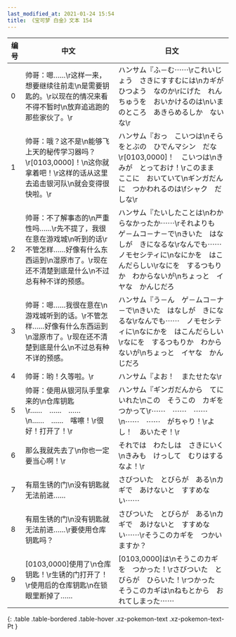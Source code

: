 ```yaml
---
last_modified_at: 2021-01-24 15:54
title: 《宝可梦 白金》文本 154
---
```

| 编号 | 中文 | 日文 |
| ---- | ---- | ---- |
| 0 | 帅哥：嗯……\r这样一来，想要继续往前走\n是需要钥匙的。\r以现在的情况来看不得不暂时\n放弃追逃跑的那些家伙了。\r | ハンサム『ふ－む⋯⋯\rこれいじょう　さきにすすむには\nカギが　ひつよう　なのか\rにげた　れんちゅうを　おいかけるのは\nいまのところ　あきらめるしか　ないな\r |
| 1 | 帅哥：哦？这不是\n能够飞上天的秘传学习器吗？\r[0103,0000]！\n这你就拿着吧！\r这样的话从这里去追击银河队\n就会变得很快啦。\r | ハンサム『おっ　こいつは\nそらをとぶの　ひでんマシン　だな\r[0103,0000]！　こいつは\nきみが　とっておけ！\rこのまま　ここに　おいていて\nギンガだんに　つかわれるのは\fシャク　だしな\r |
| 2 | 帅哥：不了解事态的\n严重性吗……\r先不提了，我很在意在游戏城\n听到的话\r不管怎样……好像有什么东西运到\n湿原市了。\r现在还不清楚到底是什么\n不过总有种不详的预感。 | ハンサム『たいしたことは\nわからなかったか⋯⋯\rそれよりも　ゲ－ムコ－ナ－で\nきいた　はなしが　きになるな\rなんでも⋯⋯　ノモセシティに\nなにかを　はこんだらしい\rなにを　するつもりか　わからないが\nちょっと　イヤな　かんじだろ |
| 3 | 帅哥：嗯……我很在意在\n游戏城听到的话。\r不管怎样……好像有什么东西运到\n湿原市了。\r现在还不清楚到底是什么\n不过总有种不详的预感。 | ハンサム『う－ん　ゲ－ムコ－ナ－で\nきいた　はなしが　きになるな\rなんでも⋯⋯　ノモセシティに\nなにかを　はこんだらしい\rなにを　するつもりか　わからないが\nちょっと　イヤな　かんじだろ |
| 4 | 帅哥：哟！久等啦。\r | ハンサム『よお！　またせたな\r |
| 5 | 帅哥：使用从银河队手里拿来的\n仓库钥匙\r……　……　……\n……　……　喀嚓！\r很好！打开了！\r | ハンサム『ギンガだんから　てにいれた\nこの　そうこの　カギをつかって\r⋯⋯　⋯⋯　⋯⋯\n⋯⋯　⋯⋯　がちゃり！\rよし！　あいたぞ！\r |
| 6 | 那么我就先去了\n你也一定要当心啊！\r | それでは　わたしは　さきにいく\nきみも　けっして　むりはするなよ！\r |
| 7 | 有扇生锈的门\n没有钥匙就无法前进…… | さびついた　とびらが　ある\nカギで　あけないと　すすめない⋯⋯ |
| 8 | 有扇生锈的门\n没有钥匙就无法前进……\r要使用仓库钥匙吗？ | さびついた　とびらが　ある\nカギで　あけないと　すすめない⋯⋯\rそうこのカギを　つかいますか？ |
| 9 | [0103,0000]使用了\n仓库钥匙！\r生锈的门打开了！\r使用后的仓库钥匙\n在锁眼里断掉了…… | [0103,0000]は\nそうこのカギを　つかった！\rさびついた　とびらが　ひらいた！\rつかった　そうこのカギは\nねもとから　おれてしまった⋯⋯ |
{: .table .table-bordered .table-hover .xz-pokemon-text .xz-pokemon-text-Pt }